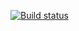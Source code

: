 [![Build status](https://ci.appveyor.com/api/projects/status/74rdh3e9t79kr20f?svg=true)](https://ci.appveyor.com/project/balrom1981/api-ci)